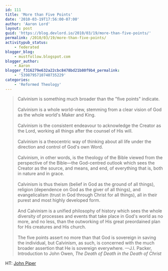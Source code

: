 ```yaml
---
id: 111
title: 'More than Five Points'
date: '2010-03-19T17:56:00-07:00'
author: 'Aaron Lord'
layout: post
guid: 'https://blog.devlord.io/2010/03/19/more-than-five-points/'
permalink: /2010/03/19/more-than-five-points/
activitypub_status:
    - federated
blogger_blog:
    - mustfollow.blogspot.com
blogger_author:
    - Aaron
blogger_f316279e632a22cbc8478bd21b80f9b4_permalink:
    - '5398795710740735229'
categories:
    - 'Reformed Theology'
---
```


<blockquote>Calvinism is something much broader than the "five points" indicate.<br /><br />Calvinism is a whole world-view, stemming from a clear vision of God as the whole world's Maker and King.<br /><br />Calvinism is the consistent endeavour to acknowledge the Creator as the Lord, working all things after the counsel of His will.<br /><br />Calvinism is a theocentric way of thinking about all life under the direction and control of God's own Word.<br /><br />Calvinism, in other words, is the theology of the Bible viewed from the perspective of the Bible—the God-centred outlook which sees the Creator as the source, and means, and end, of everything that is, both in nature and in grace.<br /><br />Calvinism is thus theism (belief in God as the ground of all things), religion (dependence on God as the giver of all things), and evangelicalism (trust in God through Christ for all things), all in their purest and most highly developed form.<br /><br />And Calvinism is a unified philosophy of history which sees the whole diversity of processes and events that take place in God's world as no more, and no less, than the outworking of His great preordained plan for His creatures and His church.<br /><br />The five points assert no more than that God is sovereign in saving the individual, but Calvinism, as such, is concerned with the much broader assertion that He is sovereign everywhere.  —J.I. Packer, Introduction to John Owen, <i>The Death of Death in the Death of Christ</i></blockquote>HT: <a href="http://www.desiringgod.org/Blog/2301_beyond_five_points/?utm_source=feedburner&amp;utm_medium=feed&amp;utm_campaign=Feed:+DGBlog+(DG+Blog)&amp;utm_content=Google+Reader">John Piper</a>